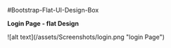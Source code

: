 #Bootstrap-Flat-UI-Design-Box
<p><strong>Login Page - flat Design</strong></p>
![alt text](/assets/Screenshots/login.png "login Page")
